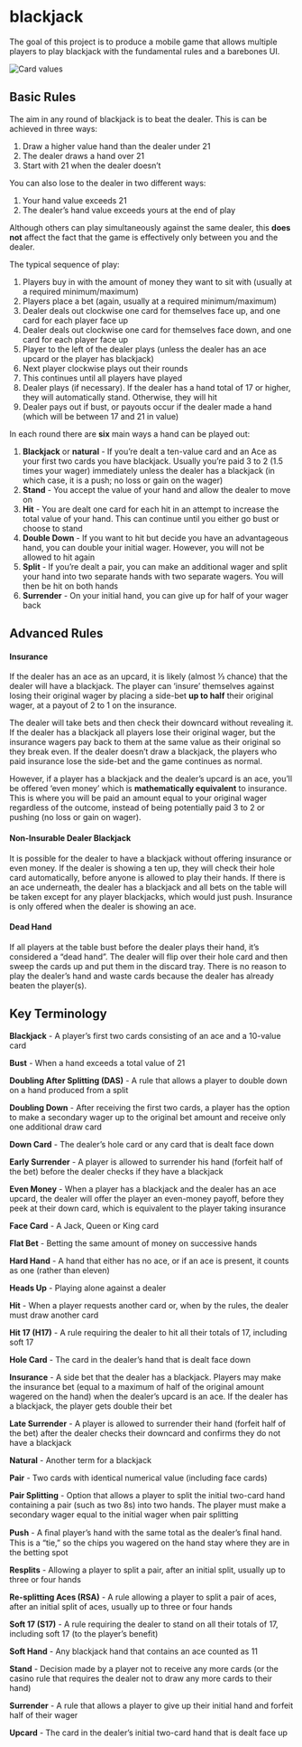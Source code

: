 # blackjack
The goal of this project is to produce a mobile game that allows multiple players to play blackjack with the fundamental rules and a barebones UI. 

![Card values](https://www.blackjack.org/wp-content/uploads/2018/12/Blackjack-values.png)

## Basic Rules
The aim in any round of blackjack is to beat the dealer. This is can be achieved in three ways:
1. Draw a higher value hand than the dealer under 21
2. The dealer draws a hand over 21 
3. Start with 21 when the dealer doesn’t

You can also lose to the dealer in two different ways:

1. Your hand value exceeds 21
2. The dealer’s hand value exceeds yours at the end of play

Although others can play simultaneously against the same dealer, this **does not** affect the fact that the game is effectively only between you and the dealer.

The typical sequence of play:

1. Players buy in with the amount of money they want to sit with (usually at a required minimum/maximum)
2. Players place a bet (again, usually at a required minimum/maximum)
3. Dealer deals out clockwise one card for themselves face up, and one card for each player face up
4. Dealer deals out clockwise one card for themselves face down, and one card for each player face up
5. Player to the left of the dealer plays (unless the dealer has an ace upcard or the player has blackjack)
6. Next player clockwise plays out their rounds
7. This continues until all players have played
8. Dealer plays (if necessary). If the dealer has a hand total of 17 or higher, they will automatically stand. Otherwise, they will hit
9. Dealer pays out if bust, or payouts occur if the dealer made a hand (which will be between 17 and 21 in value)

In each round there are **six** main ways a hand can be played out:

1. **Blackjack** or **natural** - If you’re dealt a ten-value card and an Ace as your first two cards you have blackjack. Usually you’re paid 3 to 2 (1.5 times your wager) immediately unless the dealer has a blackjack (in which case, it is a push; no loss or gain on the wager)
2. **Stand** - You accept the value of your hand and allow the dealer to move on
3. **Hit** - You are dealt one card for each hit in an attempt to increase the total value of your hand. This can continue until you either go bust or choose to stand
4. **Double Down** - If you want to hit but decide you have an advantageous hand, you can double your initial wager. However, you will not be allowed to hit again
5. **Split** - If you’re dealt a pair, you can make an additional wager and split your hand into two separate hands with two separate wagers. You will then be hit on both hands
6. **Surrender** - On your initial hand, you can give up for half of your wager back


## Advanced Rules
#### Insurance
If the dealer has an ace as an upcard, it is likely (almost ⅓ chance) that the dealer will have a blackjack. The player can ‘insure’ themselves against losing their original wager by placing a side-bet **up to half** their original wager, at a payout of 2 to 1 on the insurance. 

The dealer will take bets and then check their downcard without revealing it. If the dealer has a blackjack all players lose their original wager, but the insurance wagers pay back to them at the same value as their original so they break even. If the dealer doesn’t draw a blackjack, the players who paid insurance lose the side-bet and the game continues as normal.

However, if a player has a blackjack and the dealer’s upcard is an ace, you’ll be offered ‘even money’ which is **mathematically equivalent** to insurance. This is where you will be paid an amount equal to your original wager regardless of the outcome, instead of being potentially paid 3 to 2 or pushing (no loss or gain on wager).

#### Non-Insurable Dealer Blackjack
It is possible for the dealer to have a blackjack without offering insurance or even money. If the dealer is showing a ten up, they will check their hole card automatically, before anyone is allowed to play their hands. If there is an ace underneath, the dealer has a blackjack and all bets on the table will be taken except for any player blackjacks, which would just push. Insurance is only offered when the dealer is showing an ace. 

#### Dead Hand
If all players at the table bust before the dealer plays their hand, it’s considered a “dead hand”. The dealer will flip over their hole card and then sweep the cards up and put them in the discard tray. There is no reason to play the dealer’s hand and waste cards because the dealer has already beaten the player(s).

## Key Terminology
**Blackjack** - A player’s first two cards consisting of an ace and a 10-value card

**Bust** - When a hand exceeds a total value of 21

**Doubling After Splitting (DAS)** - A rule that allows a player to double down on a hand produced from a split

**Doubling Down** - After receiving the first two cards, a player has the option to make a secondary wager up to the original bet amount and receive only one additional draw card

**Down Card** - The dealer’s hole card or any card that is dealt face down

**Early Surrender** - A player is allowed to surrender his hand (forfeit half of the bet) before the dealer checks if they have a blackjack

**Even Money** - When a player has a blackjack and the dealer has an ace upcard, the dealer will offer the player an even-money payoff, before they peek at their down card, which is equivalent to the player taking insurance

**Face Card** - A Jack, Queen or King card

**Flat Bet** - Betting the same amount of money on successive hands

**Hard Hand** - A hand that either has no ace, or if an ace is present, it counts as one (rather than eleven)

**Heads Up** - Playing alone against a dealer

**Hit** - When a player requests another card or, when by the rules, the dealer must draw another card

**Hit 17 (H17)** - A rule requiring the dealer to hit all their totals of 17, including soft 17

**Hole Card** - The card in the dealer’s hand that is dealt face down

**Insurance** - A side bet that the dealer has a blackjack. Players may make the insurance bet (equal to a maximum of half of the original amount wagered on the hand) when the dealer’s upcard is an ace. If the dealer has a blackjack, the player gets double their bet

**Late Surrender** - A player is allowed to surrender their hand (forfeit half of the bet) after the dealer checks their downcard and confirms they do not have a blackjack

**Natural** - Another term for a blackjack

**Pair** - Two cards with identical numerical value (including face cards)

**Pair Splitting** - Option that allows a player to split the initial two-card hand containing a pair (such as two 8s) into two hands. The player must make a secondary wager equal to the initial wager when pair splitting

**Push** - A ﬁnal player’s hand with the same total as the dealer’s ﬁnal hand. This is a “tie,” so the chips you wagered on the hand stay where they are in the betting spot

**Resplits** - Allowing a player to split a pair, after an initial split, usually up to three or four hands

**Re-splitting Aces (RSA)** - A rule allowing a player to split a pair of aces, after an initial split of aces, usually up to three or four hands

**Soft 17 (S17)** - A rule requiring the dealer to stand on all their totals of 17, including soft 17 (to the player’s benefit)

**Soft Hand** - Any blackjack hand that contains an ace counted as 11

**Stand** - Decision made by a player not to receive any more cards (or the casino rule that requires the dealer not to draw any more cards to their hand)

**Surrender** - A rule that allows a player to give up their initial hand and forfeit half of their wager

**Upcard** - The card in the dealer’s initial two-card hand that is dealt face up
